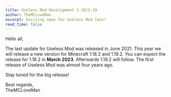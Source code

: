```yaml
---
title: Useless Mod Development 1.18/1.19
author: TheMCLoveMan
excerpt: Exciting news for Useless Mod fans!
read_time: false
---
```


Hello all,

The last update for Useless Mod was released in June 2021.
This year we will release a new version for Minecraft 1.18.2 and 1.19.2.
You can expect the release for 1.18.2 in **March 2023**. Afterwards 1.19.2 will follow.
The first release of Useless Mod was almost four years ago.

Stay tuned for the big release!

Best regards,  
TheMCLoveMan